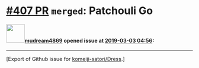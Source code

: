 # [\#407 PR](https://github.com/komeiji-satori/Dress/pull/407) `merged`: Patchouli Go

#### <img src="https://avatars.githubusercontent.com/u/6008539?u=05b221d852a911d590a6959004600d8c09fbbd4d&v=4" width="50">[mudream4869](https://github.com/mudream4869) opened issue at [2019-03-03 04:56](https://github.com/komeiji-satori/Dress/pull/407):






-------------------------------------------------------------------------------



[Export of Github issue for [komeiji-satori/Dress](https://github.com/komeiji-satori/Dress).]
